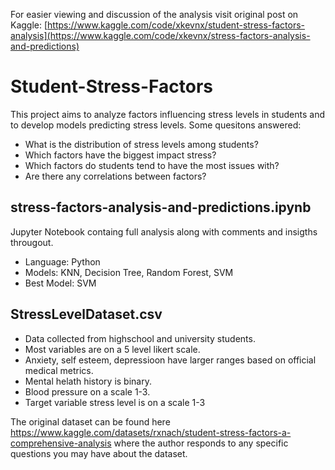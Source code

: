 For easier viewing and discussion of the analysis visit original post on Kaggle: [https://www.kaggle.com/code/xkevnx/student-stress-factors-analysis](https://www.kaggle.com/code/xkevnx/stress-factors-analysis-and-predictions)

# Student-Stress-Factors
This project aims to analyze factors influencing stress levels in students and to develop models predicting stress levels.
Some quesitons answered:

- What is the distribution of stress levels among students?
- Which factors have the biggest impact stress?
- Which factors do students tend to have the most issues with?
- Are there any correlations between factors?

## stress-factors-analysis-and-predictions.ipynb
Jupyter Notebook containg full analysis along with comments and insigths througout.
- Language: Python
- Models: KNN, Decision Tree, Random Forest, SVM
- Best Model: SVM 

## StressLevelDataset.csv
- Data collected from highschool and university students.
- Most variables are on a 5 level likert scale.
- Anxiety, self esteem, depressioon have larger ranges based on official medical metrics.
- Mental helath history is binary.
- Blood pressure on a scale 1-3.
- Target variable stress level is on a scale 1-3
  
The original dataset can be found here https://www.kaggle.com/datasets/rxnach/student-stress-factors-a-comprehensive-analysis where the author responds to any specific questions you may have about the dataset.
